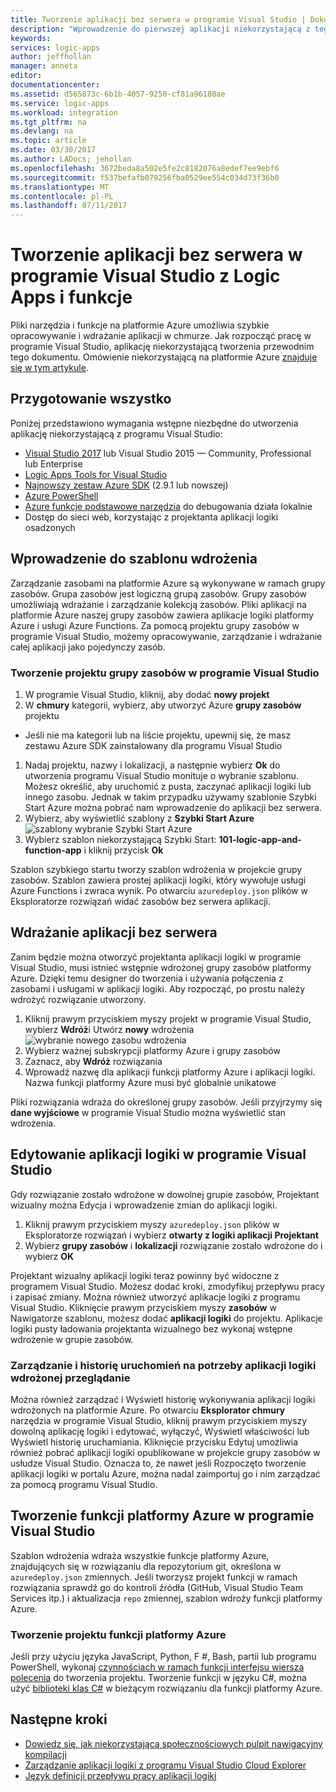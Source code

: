 ```yaml
---
title: Tworzenie aplikacji bez serwera w programie Visual Studio | Dokumentacja firmy Microsoft
description: "Wprowadzenie do pierwszej aplikacji niekorzystającą z tego przewodnika na tworzenie, wdrażanie i zarządzanie aplikacjami w programie Visual Studio."
keywords: 
services: logic-apps
author: jeffhollan
manager: anneta
editor: 
documentationcenter: 
ms.assetid: d565873c-6b1b-4057-9250-cf81a96180ae
ms.service: logic-apps
ms.workload: integration
ms.tgt_pltfrm: na
ms.devlang: na
ms.topic: article
ms.date: 03/30/2017
ms.author: LADocs; jehollan
ms.openlocfilehash: 3672beda8a502e5fe2c8182076a8edef7ee9ebf6
ms.sourcegitcommit: f537befafb079256fba0529ee554c034d73f36b0
ms.translationtype: MT
ms.contentlocale: pl-PL
ms.lasthandoff: 07/11/2017
---
```

# <a name="build-a-serverless-app-in-visual-studio-with-logic-apps-and-functions"></a>Tworzenie aplikacji bez serwera w programie Visual Studio z Logic Apps i funkcje

Pliki narzędzia i funkcje na platformie Azure umożliwia szybkie opracowywanie i wdrażanie aplikacji w chmurze.  Jak rozpocząć pracę w programie Visual Studio, aplikację niekorzystającą tworzenia przewodnim tego dokumentu.  Omówienie niekorzystającą na platformie Azure [znajduje się w tym artykule](logic-apps-serverless-overview.md).

## <a name="getting-everything-ready"></a>Przygotowanie wszystko

Poniżej przedstawiono wymagania wstępne niezbędne do utworzenia aplikację niekorzystającą z programu Visual Studio:

* [Visual Studio 2017](https://www.visualstudio.com/vs/) lub Visual Studio 2015 — Community, Professional lub Enterprise
* [Logic Apps Tools for Visual Studio](https://marketplace.visualstudio.com/items?itemName=VinaySinghMSFT.AzureLogicAppsToolsforVisualStudio-18551)
* [Najnowszy zestaw Azure SDK](https://azure.microsoft.com/downloads/) (2.9.1 lub nowszej)
* [Azure PowerShell](https://github.com/Azure/azure-powershell#installation)
* [Azure funkcje podstawowe narzędzia](https://www.npmjs.com/package/azure-functions-core-tools) do debugowania działa lokalnie
* Dostęp do sieci web, korzystając z projektanta aplikacji logiki osadzonych

## <a name="getting-started-with-a-deployment-template"></a>Wprowadzenie do szablonu wdrożenia

Zarządzanie zasobami na platformie Azure są wykonywane w ramach grupy zasobów.  Grupa zasobów jest logiczną grupą zasobów.  Grupy zasobów umożliwiają wdrażanie i zarządzanie kolekcją zasobów.  Pliki aplikacji na platformie Azure naszej grupy zasobów zawiera aplikacje logiki platformy Azure i usługi Azure Functions.  Za pomocą projektu grupy zasobów w programie Visual Studio, możemy opracowywanie, zarządzanie i wdrażanie całej aplikacji jako pojedynczy zasób.

### <a name="create-a-resource-group-project-in-visual-studio"></a>Tworzenie projektu grupy zasobów w programie Visual Studio

1. W programie Visual Studio, kliknij, aby dodać **nowy projekt**
1. W **chmury** kategorii, wybierz, aby utworzyć Azure **grupy zasobów** projektu  
 * Jeśli nie ma kategorii lub na liście projektu, upewnij się, że masz zestawu Azure SDK zainstalowany dla programu Visual Studio
1. Nadaj projektu, nazwy i lokalizacji, a następnie wybierz **Ok** do utworzenia programu Visual Studio monituje o wybranie szablonu.  Możesz określić, aby uruchomić z pusta, zaczynać aplikacji logiki lub innego zasobu.  Jednak w takim przypadku używamy szablonie Szybki Start Azure można pobrać nam wprowadzenie do aplikacji bez serwera.
1. Wybierz, aby wyświetlić szablony z **Szybki Start Azure** ![szablony wybranie Szybki Start Azure][1]
1. Wybierz szablon niekorzystającą Szybki Start: **101-logic-app-and-function-app** i kliknij przycisk **Ok**

Szablon szybkiego startu tworzy szablon wdrożenia w projekcie grupy zasobów.  Szablon zawiera prostej aplikacji logiki, który wywołuje usługi Azure Functions i zwraca wynik.  Po otwarciu `azuredeploy.json` plików w Eksploratorze rozwiązań widać zasobów bez serwera aplikacji.

## <a name="deploying-the-serverless-application"></a>Wdrażanie aplikacji bez serwera

Zanim będzie można otworzyć projektanta aplikacji logiki w programie Visual Studio, musi istnieć wstępnie wdrożonej grupy zasobów platformy Azure.  Dzięki temu designer do tworzenia i używania połączenia z zasobami i usługami w aplikacji logiki.  Aby rozpocząć, po prostu należy wdrożyć rozwiązanie utworzony.

1. Kliknij prawym przyciskiem myszy projekt w programie Visual Studio, wybierz **Wdróż**i Utwórz **nowy** wdrożenia ![wybranie nowego zasobu wdrożenia][2]
1. Wybierz ważnej subskrypcji platformy Azure i grupy zasobów
1. Zaznacz, aby **Wdróż** rozwiązania
1. Wprowadź nazwę dla aplikacji funkcji platformy Azure i aplikacji logiki.  Nazwa funkcji platformy Azure musi być globalnie unikatowe

Pliki rozwiązania wdraża do określonej grupy zasobów.  Jeśli przyjrzymy się **dane wyjściowe** w programie Visual Studio można wyświetlić stan wdrożenia.

## <a name="editing-the-logic-app-in-visual-studio"></a>Edytowanie aplikacji logiki w programie Visual Studio

Gdy rozwiązanie zostało wdrożone w dowolnej grupie zasobów, Projektant wizualny można Edycja i wprowadzenie zmian do aplikacji logiki.

1. Kliknij prawym przyciskiem myszy `azuredeploy.json` plików w Eksploratorze rozwiązań i wybierz **otwarty z logiki aplikacji Projektant**
1. Wybierz **grupy zasobów** i **lokalizacji** rozwiązanie zostało wdrożone do i wybierz **OK**

Projektant wizualny aplikacji logiki teraz powinny być widoczne z programem Visual Studio.  Możesz dodać kroki, zmodyfikuj przepływu pracy i zapisać zmiany.  Można również utworzyć aplikacje logiki z programu Visual Studio.  Kliknięcie prawym przyciskiem myszy **zasobów** w Nawigatorze szablonu, możesz dodać **aplikacji logiki** do projektu.  Aplikacje logiki pusty ładowania projektanta wizualnego bez wykonaj wstępne wdrożenie w grupie zasobów.

### <a name="managing-and-viewing-run-history-for-a-deployed-logic-app"></a>Zarządzanie i historię uruchomień na potrzeby aplikacji logiki wdrożonej przeglądanie

Można również zarządzać i Wyświetl historię wykonywania aplikacji logiki wdrożonych na platformie Azure.  Po otwarciu **Eksplorator chmury** narzędzia w programie Visual Studio, kliknij prawym przyciskiem myszy dowolną aplikację logiki i edytować, wyłączyć, Wyświetl właściwości lub Wyświetl historię uruchamiania.  Kliknięcie przycisku Edytuj umożliwia również pobrać aplikacji logiki opublikowane w projekcie grupy zasobów w usłudze Visual Studio.  Oznacza to, że nawet jeśli Rozpoczęto tworzenie aplikacji logiki w portalu Azure, można nadal zaimportuj go i nim zarządzać za pomocą programu Visual Studio.

## <a name="developing-an-azure-function-in-visual-studio"></a>Tworzenie funkcji platformy Azure w programie Visual Studio

Szablon wdrożenia wdraża wszystkie funkcje platformy Azure, znajdujących się w rozwiązaniu dla repozytorium git, określona w `azuredeploy.json` zmiennych.  Jeśli tworzysz projekt funkcji w ramach rozwiązania sprawdź go do kontroli źródła (GitHub, Visual Studio Team Services itp.) i aktualizacja `repo` zmiennej, szablon wdroży funkcji platformy Azure.

### <a name="creating-an-azure-function-project"></a>Tworzenie projektu funkcji platformy Azure

Jeśli przy użyciu języka JavaScript, Python, F #, Bash, partii lub programu PowerShell, wykonaj [czynnościach w ramach funkcji interfejsu wiersza polecenia](../azure-functions/functions-run-local.md) do tworzenia projektu.  Tworzenie funkcji w języku C#, można użyć [biblioteki klas C#](https://blogs.msdn.microsoft.com/appserviceteam/2017/03/16/publishing-a-net-class-library-as-a-function-app/) w bieżącym rozwiązaniu dla funkcji platformy Azure.

## <a name="next-steps"></a>Następne kroki

* [Dowiedz się, jak niekorzystającą społecznościowych pulpit nawigacyjny kompilacji](logic-apps-scenario-social-serverless.md)
* [Zarządzanie aplikacji logiki z programu Visual Studio Cloud Explorer](logic-apps-manage-from-vs.md)
* [Język definicji przepływu pracy aplikacji logiki](logic-apps-workflow-definition-language.md)

<!-- Image references -->
[1]: ./media/logic-apps-serverless-get-started-vs/select-template.png
[2]: ./media/logic-apps-serverless-get-started-vs/deploy.png
